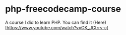 # php-freecodecamp-course
A course I did to learn PHP. You can find it (Here)[https://www.youtube.com/watch?v=OK_JCtrrv-c]
